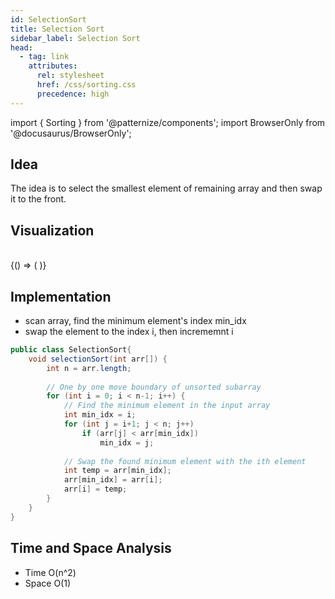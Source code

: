 ```yaml
---
id: SelectionSort
title: Selection Sort
sidebar_label: Selection Sort
head:
  - tag: link
    attributes:
      rel: stylesheet
      href: /css/sorting.css
      precedence: high
---
```


import { Sorting } from '@patternize/components';
import BrowserOnly from '@docusaurus/BrowserOnly';

## Idea
The idea is to select the smallest element of remaining array and then swap it to the front.

## Visualization

<br/>
<BrowserOnly>
{() => (
  <Sorting
    data={[
    [29, 72, 98, 13, 87, 66, 52, 51, 36],     // Initial array
    [13, 72, 98, 29, 87, 66, 52, 51, 36],     // After first swap
    [13, 29, 98, 72, 87, 66, 52, 51, 36],     // After second swap
    [13, 29, 36, 72, 87, 66, 52, 51, 98],     // After third swap
    [13, 29, 36, 51, 87, 66, 52, 72, 98],     // After fourth swap
    [13, 29, 36, 51, 52, 66, 87, 72, 98],     // After fifth swap
    [13, 29, 36, 51, 52, 66, 72, 87, 98]      // Final sorted array
    ]}
    steps={[
    'Initial array',
    'Find minimum (13) and swap with first element',
    'Find minimum in remaining array (29) and swap with second element',
    'Find minimum (36) and swap with third element',
    'Find minimum (51) and swap with fourth element', 
    'Find minimum (52) and swap with fifth element',
    'Array is now sorted'
    ]}
  />
)}
</BrowserOnly>

## Implementation
- scan array, find the minimum element's index min_idx
- swap the element to the index i, then incrememnt i

```java
public class SelectionSort{
    void selectionSort(int arr[]) {
        int n = arr.length; 
    
        // One by one move boundary of unsorted subarray 
        for (int i = 0; i < n-1; i++) { 
            // Find the minimum element in the input array 
            int min_idx = i; 
            for (int j = i+1; j < n; j++) 
                if (arr[j] < arr[min_idx]) 
                    min_idx = j; 
    
            // Swap the found minimum element with the ith element
            int temp = arr[min_idx]; 
            arr[min_idx] = arr[i]; 
            arr[i] = temp; 
        }
    }
}
```

## Time and Space Analysis
- Time O(n^2)
- Space O(1)


